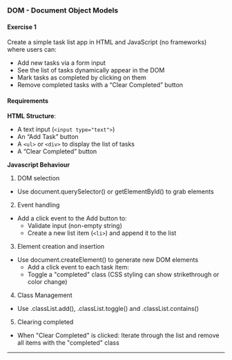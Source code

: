 ### DOM - Document Object Models

#### Exercise 1

Create a simple task list app in HTML and JavaScript (no frameworks) where users can:
- Add new tasks via a form input
- See the list of tasks dynamically appear in the DOM
- Mark tasks as completed by clicking on them
- Remove completed tasks with a “Clear Completed” button

#### Requirements

**HTML Structure**: 

- A text input (`<input type="text">`)
- An “Add Task” button
- A `<ul>` or `<div>` to display the list of tasks
- A “Clear Completed” button

**Javascript Behaviour**

1. DOM selection
- Use document.querySelector() or getElementById() to grab elements

2. Event handling
- Add a click event to the Add button to:
    - Validate input (non-empty string)
    - Create a new list item (`<li>`) and append it to the list

3. Element creation and insertion
- Use document.createElement() to generate new DOM elements
    - Add a click event to each task item:
    - Toggle a "completed" class (CSS styling can show strikethrough or color change)

4. Class Management
- Use .classList.add(), .classList.toggle() and .classList.contains()

5. Clearing completed
- When "Clear Completed" is clicked: Iterate through the list and remove all items with the "completed" class

-------